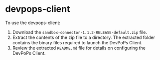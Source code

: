 # devpops-client

To use the devpops-client:

1. Download the `sandbox-connector-1.1.2-RELEASE-default.zip` file. 
2. Extract the contents of the zip file to a directory. The extracted folder contains the binary files required to launch the DevPoPs Client.
3. Review the extracted `README.md` file for details on configuring the DevPoPs Client.
